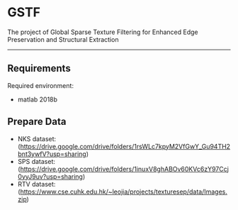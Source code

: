 # GSTF

The project of Global Sparse Texture Filtering for Enhanced Edge Preservation and Structural Extraction

---

## Requirements

Required environment:
- matlab 2018b


## Prepare Data
- NKS dataset: (https://drive.google.com/drive/folders/1rsWLc7kpyM2VfGwY_Gu94TH2bnt3ywfV?usp=sharing)
- SPS dataset: (https://drive.google.com/drive/folders/1inuxV8ghABOv60KVc6zY97Ccj0yyJ9uv?usp=sharing)
- RTV dataset: (https://www.cse.cuhk.edu.hk/~leojia/projects/texturesep/data/Images.zip)
